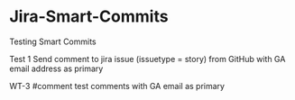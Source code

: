 # Jira-Smart-Commits

Testing Smart Commits

Test 1
Send comment to jira issue (issuetype = story) from GitHub with GA email address as primary

WT-3 #comment test comments with GA email as primary
